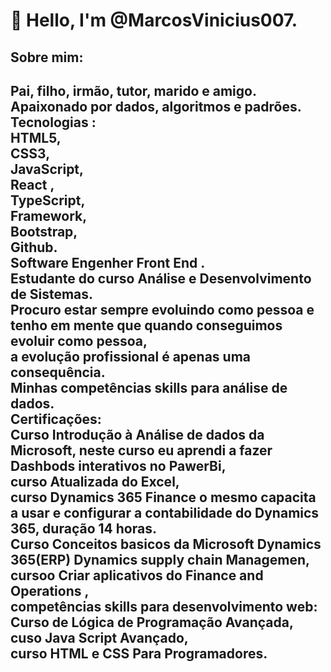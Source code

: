 <h1> 👋 Hello, I'm @MarcosVinicius007.</h1>
<h2>Sobre mim:<h2> 
  
<p>Pai, filho, irmão, tutor, marido e amigo. Apaixonado por  dados, algoritmos e padrões.<br>
Tecnologias :<br>
HTML5,<br>
CSS3,<br>
JavaScript,<br>
React ,<br>
TypeScript,<br>
Framework,<br>
Bootstrap, <br>
Github.<br>
Software Engenher Front End . <br>
Estudante do curso Análise e Desenvolvimento de Sistemas.<br> 
Procuro estar  sempre evoluindo como pessoa e tenho em mente que quando conseguimos evoluir como pessoa,<br>  
a evolução profissional é apenas uma consequência.<br> 
Minhas competências skills para análise de dados.<br>
Certificações:<br>
Curso Introdução à Análise de dados da Microsoft, neste curso eu aprendi a fazer Dashbods interativos no PawerBi,<br> 
curso Atualizada do Excel,<br>
curso Dynamics 365 Finance o mesmo capacita a usar e configurar a contabilidade do Dynamics 365, duração 14 horas.<br>
Curso Conceitos basicos da Microsoft Dynamics 365(ERP) Dynamics supply chain Managemen,<br>
cursoo Criar aplicativos do Finance and Operations ,<br>
competências skills para desenvolvimento web:<br>
Curso de Lógica de Programação Avançada,<br>
cuso Java Script Avançado,<br>
curso HTML e CSS Para Programadores.</p>
